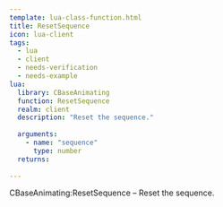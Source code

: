 ```yaml
---
template: lua-class-function.html
title: ResetSequence
icon: lua-client
tags:
  - lua
  - client
  - needs-verification
  - needs-example
lua:
  library: CBaseAnimating
  function: ResetSequence
  realm: client
  description: "Reset the sequence."
  
  arguments:
    - name: "sequence"
      type: number
  returns:
    
---
```


<div class="lua__search__keywords">
CBaseAnimating:ResetSequence &#x2013; Reset the sequence.
</div>
